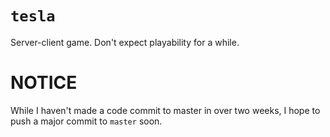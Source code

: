 # `tesla`
Server-client game. Don't expect playability for a while.
# **NOTICE**
While I haven't made a code commit to master in over two weeks, I hope to push a major commit to `master` soon.
